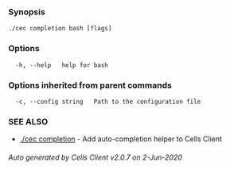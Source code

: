

### Synopsis



```
./cec completion bash [flags]
```

### Options

```
  -h, --help   help for bash
```

### Options inherited from parent commands

```
  -c, --config string   Path to the configuration file
```

### SEE ALSO

* [./cec completion](./cec-completion)	 - Add auto-completion helper to Cells Client

###### Auto generated by Cells Client v2.0.7 on 2-Jun-2020
